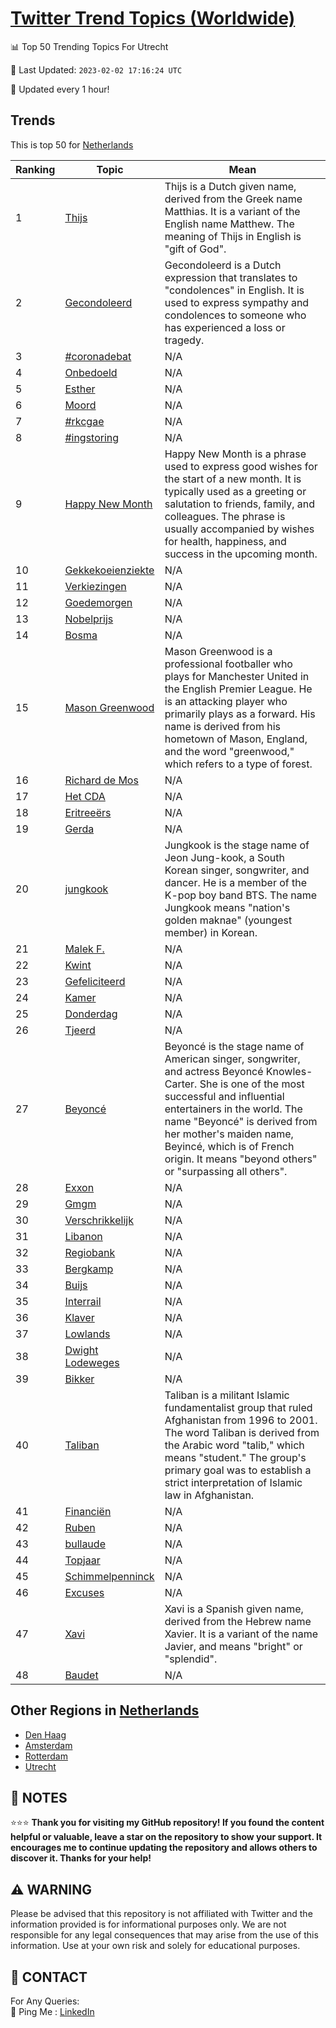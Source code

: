 [Twitter Trend Topics (Worldwide)](https://github.com/ErcinDedeoglu/Twitter-Trend-Topics)
==========


📊 Top 50 Trending Topics For Utrecht

📆 Last Updated: `2023-02-02 17:16:24 UTC`

🔧 Updated every 1 hour!


## Trends

This is top 50 for [Netherlands](</Netherlands>)

| Ranking | Topic | Mean |
| ------- | ------------ | ------------ |
| 1 | [Thijs](http://twitter.com/search?q=Thijs) | Thijs is a Dutch given name, derived from the Greek name Matthias. It is a variant of the English name Matthew. The meaning of Thijs in English is "gift of God". |
| 2 | [Gecondoleerd](http://twitter.com/search?q=Gecondoleerd) | Gecondoleerd is a Dutch expression that translates to "condolences" in English. It is used to express sympathy and condolences to someone who has experienced a loss or tragedy. |
| 3 | [#coronadebat](http://twitter.com/search?q=%23coronadebat) | N/A |
| 4 | [Onbedoeld](http://twitter.com/search?q=Onbedoeld) | N/A |
| 5 | [Esther](http://twitter.com/search?q=Esther) | N/A |
| 6 | [Moord](http://twitter.com/search?q=Moord) | N/A |
| 7 | [#rkcgae](http://twitter.com/search?q=%23rkcgae) | N/A |
| 8 | [#ingstoring](http://twitter.com/search?q=%23ingstoring) | N/A |
| 9 | [Happy New Month](http://twitter.com/search?q=Happy+New+Month) | Happy New Month is a phrase used to express good wishes for the start of a new month. It is typically used as a greeting or salutation to friends, family, and colleagues. The phrase is usually accompanied by wishes for health, happiness, and success in the upcoming month. |
| 10 | [Gekkekoeienziekte](http://twitter.com/search?q=Gekkekoeienziekte) | N/A |
| 11 | [Verkiezingen](http://twitter.com/search?q=Verkiezingen) | N/A |
| 12 | [Goedemorgen](http://twitter.com/search?q=Goedemorgen) | N/A |
| 13 | [Nobelprijs](http://twitter.com/search?q=Nobelprijs) | N/A |
| 14 | [Bosma](http://twitter.com/search?q=Bosma) | N/A |
| 15 | [Mason Greenwood](http://twitter.com/search?q=Mason+Greenwood) | Mason Greenwood is a professional footballer who plays for Manchester United in the English Premier League. He is an attacking player who primarily plays as a forward. His name is derived from his hometown of Mason, England, and the word "greenwood," which refers to a type of forest. |
| 16 | [Richard de Mos](http://twitter.com/search?q=Richard+de+Mos) | N/A |
| 17 | [Het CDA](http://twitter.com/search?q=Het+CDA) | N/A |
| 18 | [Eritreeërs](http://twitter.com/search?q=Eritree%c3%abrs) | N/A |
| 19 | [Gerda](http://twitter.com/search?q=Gerda) | N/A |
| 20 | [jungkook](http://twitter.com/search?q=jungkook) | Jungkook is the stage name of Jeon Jung-kook, a South Korean singer, songwriter, and dancer. He is a member of the K-pop boy band BTS. The name Jungkook means "nation's golden maknae" (youngest member) in Korean. |
| 21 | [Malek F.](http://twitter.com/search?q=Malek+F.) | N/A |
| 22 | [Kwint](http://twitter.com/search?q=Kwint) | N/A |
| 23 | [Gefeliciteerd](http://twitter.com/search?q=Gefeliciteerd) | N/A |
| 24 | [Kamer](http://twitter.com/search?q=Kamer) | N/A |
| 25 | [Donderdag](http://twitter.com/search?q=Donderdag) | N/A |
| 26 | [Tjeerd](http://twitter.com/search?q=Tjeerd) | N/A |
| 27 | [Beyoncé](http://twitter.com/search?q=Beyonc%c3%a9) | Beyoncé is the stage name of American singer, songwriter, and actress Beyoncé Knowles-Carter. She is one of the most successful and influential entertainers in the world. The name "Beyoncé" is derived from her mother's maiden name, Beyincé, which is of French origin. It means "beyond others" or "surpassing all others". |
| 28 | [Exxon](http://twitter.com/search?q=Exxon) | N/A |
| 29 | [Gmgm](http://twitter.com/search?q=Gmgm) | N/A |
| 30 | [Verschrikkelijk](http://twitter.com/search?q=Verschrikkelijk) | N/A |
| 31 | [Libanon](http://twitter.com/search?q=Libanon) | N/A |
| 32 | [Regiobank](http://twitter.com/search?q=Regiobank) | N/A |
| 33 | [Bergkamp](http://twitter.com/search?q=Bergkamp) | N/A |
| 34 | [Buijs](http://twitter.com/search?q=Buijs) | N/A |
| 35 | [Interrail](http://twitter.com/search?q=Interrail) | N/A |
| 36 | [Klaver](http://twitter.com/search?q=Klaver) | N/A |
| 37 | [Lowlands](http://twitter.com/search?q=Lowlands) | N/A |
| 38 | [Dwight Lodeweges](http://twitter.com/search?q=Dwight+Lodeweges) | N/A |
| 39 | [Bikker](http://twitter.com/search?q=Bikker) | N/A |
| 40 | [Taliban](http://twitter.com/search?q=Taliban) | Taliban is a militant Islamic fundamentalist group that ruled Afghanistan from 1996 to 2001. The word Taliban is derived from the Arabic word "talib," which means "student." The group's primary goal was to establish a strict interpretation of Islamic law in Afghanistan. |
| 41 | [Financiën](http://twitter.com/search?q=Financi%c3%abn) | N/A |
| 42 | [Ruben](http://twitter.com/search?q=Ruben) | N/A |
| 43 | [bullaude](http://twitter.com/search?q=bullaude) | N/A |
| 44 | [Topjaar](http://twitter.com/search?q=Topjaar) | N/A |
| 45 | [Schimmelpenninck](http://twitter.com/search?q=Schimmelpenninck) | N/A |
| 46 | [Excuses](http://twitter.com/search?q=Excuses) | N/A |
| 47 | [Xavi](http://twitter.com/search?q=Xavi) | Xavi is a Spanish given name, derived from the Hebrew name Xavier. It is a variant of the name Javier, and means "bright" or "splendid". |
| 48 | [Baudet](http://twitter.com/search?q=Baudet) | N/A |



## Other Regions in [Netherlands](</Netherlands>)

* [Den Haag](</Netherlands/Den Haag.md>)
* [Amsterdam](</Netherlands/Amsterdam.md>)
* [Rotterdam](</Netherlands/Rotterdam.md>)
* [Utrecht](</Netherlands/Utrecht.md>)



## 📝 NOTES

⭐⭐⭐ **Thank you for visiting my GitHub repository! If you found the content helpful or valuable, leave a star on the repository to show your support. It encourages me to continue updating the repository and allows others to discover it. Thanks for your help!**


## ⚠️ WARNING

Please be advised that this repository is not affiliated with Twitter and the information provided is for informational purposes only. We are not responsible for any legal consequences that may arise from the use of this information. Use at your own risk and solely for educational purposes.


## 📨 CONTACT

 For Any Queries:  
            🏓 Ping Me : [LinkedIn](https://www.linkedin.com/in/ercindedeoglu/)

